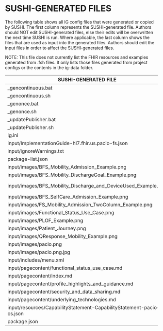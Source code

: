# SUSHI-GENERATED FILES #

The following table shows all IG config files that were generated or copied by SUSHI.  The first column
represents the SUSHI-generated file. Authors should NOT edit SUSHI-generated files, else their edits will
be overwritten the next time SUSHI is run. Where applicable, the last column shows the files that are used
as input into the generated files. Authors should edit the input files in order to affect the SUSHI-generated
files.

NOTE: This file does not currently list the FHIR resources and examples generated from .fsh files. It only
lists those files generated from project configs or the contents in the ig-data folder.

| SUSHI-GENERATED FILE                                                  | ACTION    | INPUT FILE(S)                                                             |
| --------------------------------------------------------------------- | --------- | ------------------------------------------------------------------------- |
| _gencontinuous.bat                                                    | generated |                                                                           |
| _gencontinuous.sh                                                     | generated |                                                                           |
| _genonce.bat                                                          | generated |                                                                           |
| _genonce.sh                                                           | generated |                                                                           |
| _updatePublisher.bat                                                  | generated |                                                                           |
| _updatePublisher.sh                                                   | generated |                                                                           |
| ig.ini                                                                | generated | ../ig-data/ig.ini, ../package.json                                        |
| input/ImplementationGuide-hl7.fhir.us.pacio-fs.json                   | generated | ../ig-data/ig.ini, ../package.json, {all input resources and pages}       |
| input/ignoreWarnings.txt                                              | generated |                                                                           |
| package-list.json                                                     | generated | ../package.json                                                           |
| input/images/BFS_Mobility_Admission_Example.png                       | copied    | ../ig-data/input/images/BFS_Mobility_Admission_Example.png                |
| input/images/BFS_Mobility_DischargeGoal_Example.png                   | copied    | ../ig-data/input/images/BFS_Mobility_DischargeGoal_Example.png            |
| input/images/BFS_Mobility_Discharge_and_DeviceUsed_Example.png        | copied    | ../ig-data/input/images/BFS_Mobility_Discharge_and_DeviceUsed_Example.png |
| input/images/BFS_SelfCare_Admission_Example.png                       | copied    | ../ig-data/input/images/BFS_SelfCare_Admission_Example.png                |
| input/images/FS_Mobility_Admission_TwoColumn_Example.png              | copied    | ../ig-data/input/images/FS_Mobility_Admission_TwoColumn_Example.png       |
| input/images/Functional_Status_Use_Case.png                           | copied    | ../ig-data/input/images/Functional_Status_Use_Case.png                    |
| input/images/PLOF_Example.png                                         | copied    | ../ig-data/input/images/PLOF_Example.png                                  |
| input/images/Patient_Journey.png                                      | copied    | ../ig-data/input/images/Patient_Journey.png                               |
| input/images/QResponse_Mobility_Example.png                           | copied    | ../ig-data/input/images/QResponse_Mobility_Example.png                    |
| input/images/pacio.png                                                | copied    | ../ig-data/input/images/pacio.png                                         |
| input/images/pacio.png.jpg                                            | copied    | ../ig-data/input/images/pacio.png.jpg                                     |
| input/includes/menu.xml                                               | copied    | ../ig-data/input/includes/menu.xml                                        |
| input/pagecontent/functional_status_use_case.md                       | copied    | ../ig-data/input/pagecontent/functional_status_use_case.md                |
| input/pagecontent/index.md                                            | copied    | ../ig-data/input/pagecontent/index.md                                     |
| input/pagecontent/profile_highlights_and_guidance.md                  | copied    | ../ig-data/input/pagecontent/profile_highlights_and_guidance.md           |
| input/pagecontent/security_and_data_sharing.md                        | copied    | ../ig-data/input/pagecontent/security_and_data_sharing.md                 |
| input/pagecontent/underlying_technologies.md                          | copied    | ../ig-data/input/pagecontent/underlying_technologies.md                   |
| input/resources/CapabilityStatement-CapabilityStatement-pacio-cs.json | copied    | ../ig-data/input/resources/CapabilityStatement-functional_pacio.json      |
| package.json                                                          | copied    | ../package.json                                                           |